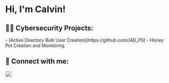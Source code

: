 <h1>Hi, I'm Calvin! </h1> 

<h2>👨‍💻 Cybersecurity Projects:</h2> 
  - [Active Directory Bulk User Creation](https://github.com//AD_PS)
  - Honey Pot Creation and Monitoring


<h2> 🤳 Connect with me:</h2>


[<img align="left" alt="JoshMadakor | LinkedIn" width="22px" src="https://cdn.jsdelivr.net/npm/simple-icons@v3/icons/linkedin.svg" />][linkedin]

[linkedin]: www.linkedin.com/in/calvin-ewing-304779235


